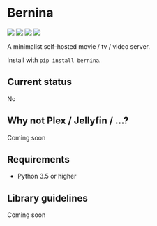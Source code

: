 # Bernina

[![](https://img.shields.io/pypi/v/bernina?style=for-the-badge)](https://pypi.org/project/bernina/)
[![](https://img.shields.io/pypi/dm/bernina?style=for-the-badge)](https://pypi.org/project/bernina/)
[![](https://img.shields.io/github/stars/krateng/bernina?style=for-the-badge&color=purple)](https://github.com/krateng/bernina/stargazers)
[![](https://img.shields.io/pypi/l/bernina?style=for-the-badge)](https://github.com/krateng/bernina/blob/master/LICENSE)

A minimalist self-hosted movie / tv / video server.

Install with `pip install bernina`.

## Current status

No

## Why not Plex / Jellyfin / ...?

Coming soon

## Requirements

* Python 3.5 or higher

## Library guidelines

Coming soon
